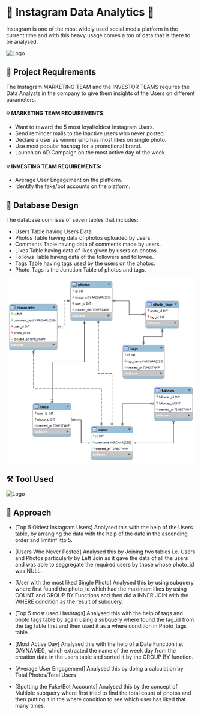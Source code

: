 
# 📸 Instagram Data Analytics 📸

Instagram is one of the most widely used social media platform in the current time and with this heavy usage comes a ton of data that is there to be analysed.


![Logo](https://www.shutterstock.com/image-photo/bangkok-thailand-may-14-2016-260nw-419396578.jpg)


## 🚀 Project Requirements

The Instagram MARKETING TEAM and the INVESTOR TEAMS requires the Data Analysts in the company to give them insights of the Users on different parameters.

#### 💡 MARKETING TEAM REQUIREMENTS:

- Want to reward the 5 most loyal/oldest Instagram Users.
- Send reminder mails to the Inactive users who never posted.
- Declare a user as winner who has most likes on single photo.
- Use most popular hashtag for a promotional brand.
- Launch an AD Campaign on the most active day of the week.

#### 💡 INVESTING TEAM REQUIREMENTS:

- Average User Engagement on the platform.
- Identify the fake/bot accounts on the platform.


## 💾 Database Design

The database comrises of seven tables that includes:

- Users Table having Users Data
- Photos Table having data of photos uploaded by users.
- Comments Table having data of comments made by users.
- Likes Table having data of likes given by users on photos.
- Follows Table having data of the followers and followee.
- Tags Table having tags used by the users on the photos.
- Photo_Tags is the Junction Table of photos and tags.





![App Screenshot](https://github.com/AnalystDaipayan/Dump/blob/main/Screenshots/DataBaseModel.sql.png?raw=true)


## ⚒️ Tool Used

![Logo](https://www.freepnglogos.com/uploads/logo-mysql-png/logo-mysql-mysql-logo-png-images-are-download-crazypng-21.png)




## 🎯 Approach

- [Top 5 Oldest Instagram Users]
Analysed this with the help of the Users table, by arranging the data with the help of the date in the ascending order and limitinf itto 5.

- [Users Who Never Posted]
Analysed this by Joining two tables i.e. Users and Photos particularly by Left Join as it gave the data of all the users and was able to seggregate the required users by those whose photo_id was NULL.

- [User with the most liked Single Photo]
Analysed this by using subquery where first found the photo_id which had the maximum likes by using COUNT and GROUP BY Functions and then did a INNER JOIN with the WHERE condition as the result of subquery.

- [Top 5 most used Hashtags]
Analysed this with the help of tags and photo tags table by again using a subquery where found the tag_id from the tag table first and then used it as a where condition in Photo_tags table.

- [Most Active Day]
Analysed this with the help of a Date Function i.e. DAYNAME(), which extracted the name of the week day from the creation date in the users table and sorted it by the GROUP BY function.

- [Average User Engagement]
Analysed this by doing a calculation by Total Photos/Total Users

- [Spotting the Fake/Bot Accounts]
Analysed this by the concept of Multiple subquery where first tried to find the total count of photos and then putting it in the where condition to see which user has liked that many times.
